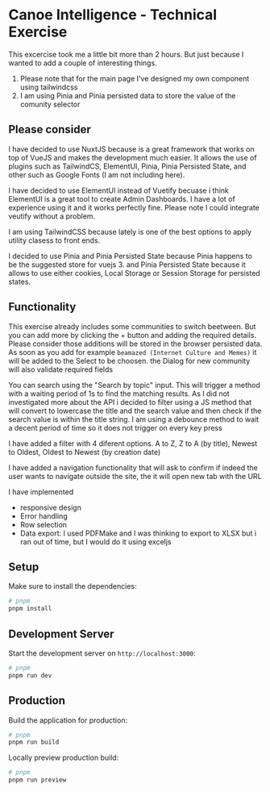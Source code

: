 # Canoe Intelligence - Technical Exercise

This excercise took me a little bit more than 2 hours. But just because I wanted to add a couple of interesting things. 

1. Please note that for the main page I've designed my own component using tailwindcss
2. I am using Pinia and Pinia persisted data to store the value of the comunity selector

## Please consider
I have decided to use NuxtJS because is a great framework that works on top of VueJS and makes the development much easier. It allows the use of plugins such as TailwindCS, ElementUI, Pinia, Pinia Persisted State, and other such as Google Fonts (I am not including here). 

I have decided to use ElementUI instead of Vuetify becuase i think ElementUI is a great tool to create Admin Dashboards. I have a lot of experience using it and it works perfectly fine. Please note I could integrate veutify  without a problem.

I am using TailwindCSS because lately is one of the best options to apply utility clasess to front ends. 

I decided to use Pinia and Pinia Persisted State because Pinia happens to be the suggested store for vuejs 3. and Pinia Persisted State because it allows to use either cookies, Local Storage or Session Storage for persisted states. 

## Functionality
This exercise already includes some communities to switch beetween. But you can add more by clicking the + button and adding the required details. Please consider those additions will be stored in the browser persisted data. As soon as you add for example `beamazed (Internet Culture and Memes)` it will be added to the Select to be choosen. the Dialog for new community will also validate required fields

You can search using the "Search by topic" input. This will trigger a method with a waiting period of 1s to find the matching results. As I did not investigated more about the API i decided to filter using a JS method that will convert to lowercase the title and the search value and then check if the search value is within the title string. I am using a debounce method to wait a decent period of time so it does not trigger on every key press

I have added a filter with 4 diferent options. A to Z, Z to A (by title), Newest to Oldest, Oldest to Newest (by creation date)

I have added a navigation functionality that will ask to confirm if indeed the user wants to navigate outside the site, the it will open new tab with the URL

I have implemented
* responsive design
* Error handling
* Row selection
* Data export: I used PDFMake and I was thinking to export to XLSX but i ran out of time, but I would do it using exceljs


## Setup

Make sure to install the dependencies:

```bash
# pnpm
pnpm install
```

## Development Server

Start the development server on `http://localhost:3000`:

```bash
# pnpm
pnpm run dev
```

## Production

Build the application for production:

```bash
# pnpm
pnpm run build
```

Locally preview production build:

```bash
# pnpm
pnpm run preview
```
